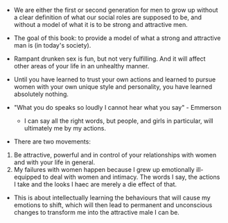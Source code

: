 * We are either the first or second generation for men to grow up without a clear definition of 
what our social roles are supposed to be, and without a model of what it is to be strong and 
attractive men.
* The goal of this book: to provide a model of what a strong and attractive man is (in today's 
society).
* Rampant drunken sex is fun, but not very fulfilling. And it will affect other areas of your 
life in an unhealthy manner.
* Until you have learned to trust your own actions and learned to pursue women with your own 
unique style and personality, you have learned absolutely nothing.
* "What you do speaks so loudly I cannot hear what you say" - Emmerson
  - I can say all the right words, but people, and girls in particular, will ultimately me by my 
  actions.
  
* There are two movements:
1. Be attractive, powerful and in control of your relationships with women and with your life in 
general.
2. My failures with women happen because I grew up emotionally ill-equipped to deal with women 
and intimacy. The words I say, the actions I take and the looks I haec are merely a die effect of
that.
  - This is about intellectually learning the behaviours that will cause my emotions to shift, 
  which will then lead to permanent and unconscious changes to transform me into the attractive 
  male I can be.
 
